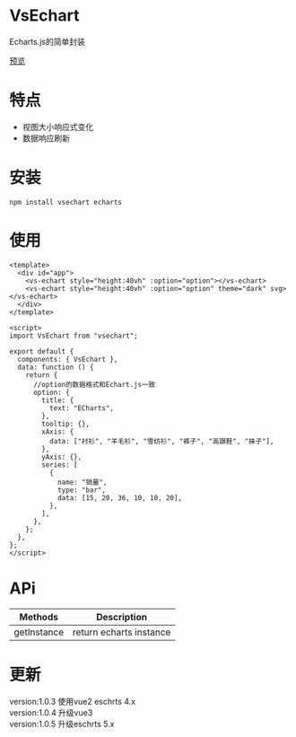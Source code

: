 # VsEchart
Echarts.js的简单封装

[预览](https://krealseu.github.io/vsechart/dist/index.html)

# 特点
+ 视图大小响应式变化
+ 数据响应刷新
# 安装

`npm install vsechart echarts`

# 使用
```vue
<template>
  <div id="app">
    <vs-echart style="height:40vh" :option="option"></vs-echart>
    <vs-echart style="height:40vh" :option="option" theme="dark" svg></vs-echart>
  </div>
</template>

<script>
import VsEchart from "vsechart";

export default {
  components: { VsEchart },
  data: function () {
    return {
      //option的数据格式和Echart.js一致
      option: {
        title: {
          text: "ECharts",
        },
        tooltip: {},
        xAxis: {
          data: ["衬衫", "羊毛衫", "雪纺衫", "裤子", "高跟鞋", "袜子"],
        },
        yAxis: {},
        series: [
          {
            name: "销量",
            type: "bar",
            data: [15, 20, 36, 10, 10, 20],
          },
        ],
      },
    };
  },
};
</script>
```
# APi
| Methods | Description | 
| --- | --- |  
|getInstance|return echarts instance|

# 更新
version:1.0.3 使用vue2  eschrts 4.x  
version:1.0.4 升级vue3  
version:1.0.5 升级eschrts 5.x